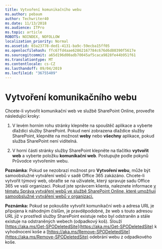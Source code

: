 ```yaml
---
title: Vytvoření komunikačního webu
ms.author: pebaum
author: Techwriter40
ms.date: 11/13/2018
ms.audience: ITPro
ms.topic: article
ROBOTS: NOINDEX, NOFOLLOW
localization_priority: Normal
ms.assetid: 03a23778-ded1-4131-ba9c-59ecba15ff05
ms.openlocfilehash: ffc67fd4aae62862167784c676d6d80390f5617e
ms.sourcegitcommit: a65d196d00adb70045af5caca9828fe44b951f61
ms.translationtype: MT
ms.contentlocale: cs-CZ
ms.lasthandoff: 09/04/2019
ms.locfileid: "36755409"
---
```

# <a name="create-a-communication-site"></a>Vytvoření komunikačního webu

Chcete-li vytvořit komunikační web ve službě SharePoint Online, proveďte následující kroky: 
  
1. V levém horním rohu stránky klepněte na spouštěč aplikace a vyberte dlaždici služby SharePoint. Pokud není zobrazena dlaždice služby SharePoint, klepněte na možnost **weby** nebo **všechny** aplikace, pokud služba SharePoint není viditelná. 
    
2. V horní části stránky služby SharePoint klepněte na tlačítko **vytvořit web** a vyberte položku **komunikační web**. Postupujte podle pokynů Průvodce vytvořením webu. 
    
 **Poznámka**: Pokud se nezobrazí možnost pro **Vytvoření webu**, může být samoobslužné vytváření webů v sadě Office 365 zakázáno. Chcete-li vytvořit týmový web, obraťte se na uživatele, který spravuje sadu Office 365 ve vaší organizaci. Pokud jste správcem klienta, naleznete informace [v tématu Správa vytváření webů ve službě SharePoint Online, které umožňují samoobslužné vytváření webů v organizaci.](https://go.microsoft.com/fwlink/?linkid=2018780)
  
 **Poznámka:** Pokud se pokoušíte vytvořit komunikační web a adresa URL je připojena k náhodným číslům, je pravděpodobné, že web s touto adresou URL již v prostředí služby SharePoint existuje nebo byl odstraněn a stále existuje na odstraněných webech (odpadkový koš). Slouží [https://aka.ms/Get-SPODeletedSite](https://aka.ms/Get-SPODeletedSite) k vyhodnocení koše a [https://aka.ms/Remove-SPODeletedSite](https://aka.ms/Remove-SPODeletedSite) odebrání webu z odpadkového koše. 
  

